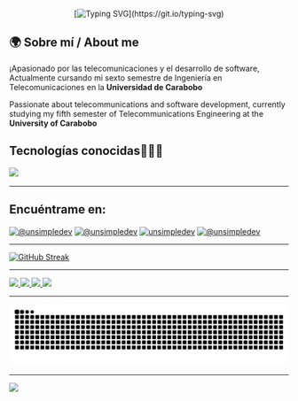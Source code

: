<div align="center">

[![Typing SVG](https://readme-typing-svg.demolab.com?font=Jersey+15&size=30&pause=1000&color=42C3B4&background=9D56FF00&center=true&vCenter=true&repeat=false&random=false&width=435&lines=Hello!+Welcome+to+my+GitHub+page.)](https://git.io/typing-svg)  

<div align="left">


## 🌍 Sobre mí / About me
¡Apasionado por las telecomunicaciones y el desarrollo de software, Actualmente cursando mi sexto semestre de Ingeniería en Telecomunicaciones en la **Universidad de Carabobo**

Passionate about telecommunications and software development, currently studying my fifth semester of Telecommunications Engineering at the **University of Carabobo**


<h2 >Tecnologías conocidas👨🏻‍💻</h2>
<!--tech stack icons-->
<p align="left">
  <a href="https://skillicons.dev">
    <img src="https://skillicons.dev/icons?i=py,django,flask,fastapi,cpp,dart,css,html,js,mysql,sqlite,postgresql,firebase,git,github,nginx,docker,postman,vscode,bash,linux,arch,ubuntu,arduino&perline=12" />
  </a>
</p>

---
## Encuéntrame en:
<p align="left">
  <a href="https://www.youtube.com/channel/UCxXpUVOI1RMGyF9lVdivl_Q" target="blank"><img align="center" src="https://img.shields.io/badge/YouTube-FF0000?style=for-the-badge&logo=youtube&logoColor=white" alt="@unsimpledev"  /></a>
<a href="https://www.tiktok.com/@emmanuel_art24?_t=ZM-8xQb7UPm9cT&_r=1" target="blank"><img align="center" src="https://img.shields.io/badge/TikTok-000000?style=for-the-badge&logo=tiktok&logoColor=white" alt="@unsimpledev" /></a>
<a href="https://www.instagram.com/emmanuel_art24/" target="blank"><img align="center" src="https://img.shields.io/badge/Instagram-0077B5?style=for-the-badge&logo=instagram&logoColor=white" alt="unsimpledev"/></a>
<a href = "mailto:perezemmanuel726@gmail.com" target="blank"><img align="center" src="https://img.shields.io/badge/Gmail-D14836?style=for-the-badge&logo=gmail&logoColor=white" alt="@unsimpledev"  /></a>
  </p>

---

[![GitHub Streak](https://streak-stats.demolab.com?user=Emmanuel726&theme=whatsapp-dark2&card_width=830)](https://git.io/streak-stats)

---

<a href="https://github.com/anuraghazra/github-readme-stats#gh-dark-mode-only">
  <img height=200 src="https://github-readme-stats.vercel.app/api?username=Emmanuel726&show_icons=true&theme=gotham#gh-dark-mode-only" />
</a>
<a href="https://github.com/anuraghazra/github-readme-stats#gh-dark-mode-only">
  <img height=200 src="https://github-readme-stats.vercel.app/api/top-langs/?username=Emmanuel726&layout=compact&langs_count=8&hide=jupyter%20notebook&card_width=330&theme=gotham#gh-dark-mode-only" />
</a>
<a href="https://github.com/anuraghazra/github-readme-stats#gh-light-mode-only">
  <img height=200 src="https://github-readme-stats.vercel.app/api?username=Emmanuel726&show_icons=true&theme=catppuccin_latte#gh-light-mode-only" />
</a>
<a href="https://github.com/anuraghazra/github-readme-stats#gh-light-mode-only">
  <img height=200 src="https://github-readme-stats.vercel.app/api/top-langs/?username=Emmanuel726&layout=compact&langs_count=8&hide=jupyter%20notebook&card_width=330&theme=catppuccin_latte#gh-light-mode-only" />
</a>

---

<picture>
  <source media="(prefers-color-scheme: dark)" srcset="https://raw.githubusercontent.com/huiishan99/huiishan99/output/github-contribution-grid-snake-dark.svg">
  <source media="(prefers-color-scheme: light)" srcset="https://raw.githubusercontent.com/huiishan99/huiishan99/output/github-contribution-grid-snake.svg">
  <img alt="github contribution grid snake animation" src="https://raw.githubusercontent.com/huiishan99/huiishan99/output/github-contribution-grid-snake.svg">
</picture>  

---

![](https://komarev.com/ghpvc/?username=Emmanuel726&color=brightgreen)

